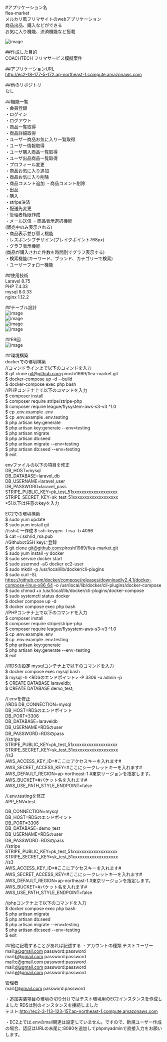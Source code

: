#アプリケーション名  
flea-market  
メルカリ風フリマサイトのwebアプリケーション  
商品出品、購入などができる  
お気に入り機能、決済機能など搭載  
  
![image](https://github.com/piroshi1989/flea-market/assets/123999429/fce8be5e-91b4-4dea-8936-b8c2acecf185)
  
  
##作成した目的  
COACHTECH フリマサービス模擬案件  
  
##アプリケーションURL  
http://ec2-18-177-5-172.ap-northeast-1.compute.amazonaws.com  
  
##他のリポジトリ  
なし  
  
##機能一覧  
・会員登録  
・ログイン  
・ログアウト  
・商品一覧取得  
・商品詳細取得  
・ユーザー商品お気に入り一覧取得  
・ユーザー情報取得  
・ユーザ購入商品一覧取得  
・ユーザ出品商品一覧取得  
・プロフィール変更  
・商品お気に入り追加  
・商品お気に入り削除  
・商品コメント追加 
・商品コメント削除  
・出品  
・購入  
・stripe決済  
・配送先変更  
・管理者権限作成  
・メール送信
・商品表示選択機能  
(販売中のみ表示される)  
・商品表示並び替え機能  
・レスポンシブデザイン(ブレイクポイント768px)  
・グラフ表示機能  
(商品が購入された件数を時間別でグラフ表示する)  
・検索機能(キーワード、ブランド、カテゴリーで検索)  
・ユーザーフォロー機能  
  
##使用技術  
Laravel 8.75  
PHP 7.4.33  
mysql 8.0.33  
nginx 1.12.2  
  
##テーブル設計  
![image](https://github.com/piroshi1989/flea-market/assets/123999429/3be32db0-540f-464a-b698-670f52e4e35c)  
![image](https://github.com/piroshi1989/flea-market/assets/123999429/df0c6599-b738-431e-8f86-91af15ee6ad8)  
![image](https://github.com/piroshi1989/flea-market/assets/123999429/937e33a4-6f16-4704-9c72-cca3feee340a)  
![image](https://github.com/piroshi1989/flea-market/assets/123999429/f7c7fad4-b5d5-49f2-80c0-57f4d13e8dca)  
  
##ER図  
![image](https://github.com/piroshi1989/flea-market/assets/123999429/a1bd4bb9-314b-49c4-b283-ac569d2f7bf0)  
  
##環境構築  
dockerでの環境構築  
//コマンドライン上で以下のコマンドを入力  
$ git clone git@github.com:piroshi1989/flea-market.git  
$ docker-compose up -d --build  
$ docker-compose exec php bash  
//PHPコンテナ上で以下のコマンドを入力  
$ composer install  
$ composer require stripe/stripe-php  
$ composer require league/flysystem-aws-s3-v3 ^1.0  
$ cp .env.example .env  
$ cp .env.example .env.testing  
$ php artisan key:generate  
$ php artisan key:generate --env=testing  
$ php artisan migrate  
$ php artisan db:seed  
$ php artisan migrate --env=testing  
$ php artisan db:seed --env=testing  
$ exit  
  
envファイルの以下の項目を修正  
DB_HOST=mysql  
DB_DATABASE=laravel_db  
DB_USERNAME=laravel_user  
DB_PASSWORD=laravel_pass  
STRIPE_PUBLIC_KEY=pk_test_51xxxxxxxxxxxxxxxxxxx  
STRIPE_SECRET_KEY=sk_test_51xxxxxxxxxxxxxxxxxxx  
*51以下は任意のkeyを入力  
  
EC2での環境構築  
$ sudo yum update  
$ sudo yum install git  
//sshキー作成
$ ssh-keygen -t rsa -b 4096  
$ cat ~/.ssh/id_rsa.pub  
//GithubのSSH keyに登録  
$ git clone git@github.com:piroshi1989/flea-market.git  
$ sudo yum install -y docker  
$ sudo service docker start  
$ sudo usermod -aG docker ec2-user  
$ sudo mkdir -p /usr/local/lib/docker/cli-plugins  
$ sudo curl -SL https://github.com/docker/compose/releases/download/v2.4.1/docker-compose-linux-x86_64 -o /usr/local/lib/docker/cli-plugins/docker-compose  
$ sudo chmod +x /usr/local/lib/docker/cli-plugins/docker-compose  
$ sudo systemctl status docker  
$ docker compose up -d  
$ docker compose exec php bash  
//PHPコンテナ上で以下のコマンドを入力  
$ composer install  
$ composer require stripe/stripe-php  
$ composer require league/flysystem-aws-s3-v3 ^1.0  
$ cp .env.example .env  
$ cp .env.example .env.testing  
$ php artisan key:generate  
$ php artisan key:generate --env=testing  
$ exit  
  
//RDSの設定 mysqlコンテナ上で以下のコマンドを入力  
$ docker compose exec mysql bash  
$ mysql -h <RDSのエンドポイント> -P 3306 -u admin -p  
$ CREATE DATABASE laraveldb;  
$ CREATE DATABASE demo_test;  
  
//.envを修正  
//RDS
DB_CONNECTION=mysql  
DB_HOST=RDSのエンドポイント  
DB_PORT=3306  
DB_DATABASE=laraveldb  
DB_USERNAME=RDSのuser  
DB_PASSWORD=RDSのpass  
//stripe  
STRIPE_PUBLIC_KEY=pk_test_51xxxxxxxxxxxxxxxxxxx  
STRIPE_SECRET_KEY=sk_test_51xxxxxxxxxxxxxxxxxxx  
//s3  
AWS_ACCESS_KEY_ID=#ここにアクセスキーを入れます#  
AWS_SECRET_ACCESS_KEY=#ここにシークレットキーを入れます#  
AWS_DEFAULT_REGION=ap-northeast-1 #東京リージョンを指定します。  
AWS_BUCKET=#バケット名を入れます#  
AWS_USE_PATH_STYLE_ENDPOINT=false  
  
//.env.testingを修正  
APP_ENV=test  
  
DB_CONNECTION=mysql  
DB_HOST=RDSのエンドポイント  
DB_PORT=3306  
DB_DATABASE=demo_test  
DB_USERNAME=RDSのuser  
DB_PASSWORD=RDSのpass  
//stripe  
STRIPE_PUBLIC_KEY=pk_test_51xxxxxxxxxxxxxxxxxxx  
STRIPE_SECRET_KEY=sk_test_51xxxxxxxxxxxxxxxxxxx  
//s3  
AWS_ACCESS_KEY_ID=#ここにアクセスキーを入れます#  
AWS_SECRET_ACCESS_KEY=#ここにシークレットキーを入れます#  
AWS_DEFAULT_REGION=ap-northeast-1 #東京リージョンを指定します。  
AWS_BUCKET=#バケット名を入れます#  
AWS_USE_PATH_STYLE_ENDPOINT=false  
  
//phpコンテナ上で以下のコマンドを入力  
$ docker compose exec php bash  
$ php artisan migrate  
$ php artisan db:seed  
$ php artisan migrate --env=testing  
$ php artisan db:seed --env=testing  
$ exit  


##他に記載することがあれば記述する
・アカウントの種類
テストユーザー  
mail:a@gmail.com password:password  
mail:b@gmail.com password:password  
mail:c@gmail.com password:password  
mail:d@gmail.com password:password  
mail:e@gmail.com password:password  
  
管理者  
mail:f@gmail.com  password:password  
  
・追加実装項目の環境の切り分けではテスト環境用のEC2インスタンスを作成しました
RDSは別のインスタンスを接続しました  
テスト:http://ec2-3-113-123-157.ap-northeast-1.compute.amazonaws.com  
  
・EC2上では.envのmail関連は設定していません。ですので、新規ユーザー作成の場合、認証はURLの末尾に:8080を追加してphpmyadminで直接入力をお願いします。  
